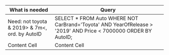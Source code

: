 | What is needed  | Query |
| ------------- | ------------- |
| Need: not toyota & 2019> & 7m<, ord. by AutoID  | SELECT * FROM Auto WHERE NOT CarBrand='Toyota' AND YearOfRelease > '2019' AND Price < 7000000 ORDER BY AutoID;  |
| Content Cell  | Content Cell  |
